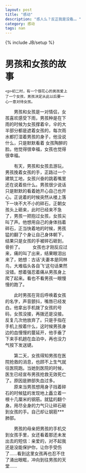 ```yaml
---
layout: post
title: "感动"
description: "感人么？反正我是没看。。"
category: 感动
tags: nan
---
```

{% include JB/setup %}

<div class="in-center" style="width:200px">
	<h1>男孩和女孩的故事</h1>

	<p>初二时，有一个很花心的男孩爱上了一个女孩，男孩决定从此以后要一心一意对待女孩。
　　男孩和女孩是一对情侣，女孩喜欢感受下雨，男孩种是在下雨的时候为女孩撑着伞，伞的大半部分都是遮着女孩的，每次雨水都打湿着男孩的身子，他没说什么，只是默默看着 女孩陶醉的脸。他觉得很幸福，女孩也觉得很幸福。

　　有天，男孩和女孩去游玩，男孩挽着女孩的手，正路过一个建筑工地，女孩兴奋的跳着嘴里还在说着些什么。男孩很少说话只是默默的看着她开心自己也开心。正说着的时候突然从楼上落下一块不大不小的碎石，正朝女孩头上砸来，此时已经来不急了，男孩一把抱过女孩，女孩尖叫了声。他想用自己的身体挡着碎石，正当快着地的时候，男孩猛的翻了个身让自己身体朝下，结果只是女孩的手被碎石砸到，骨折了。
　　女孩也才刚反应过来，痛的叫了出来，结果眼泪出来了，她想：古话‘夫妻本是同林鸟，大难临头各自飞’这句话果然没错。想着强忍着痛从男孩身上爬了起来。看也不看男孩一眼慢慢的跑了。

　　此时男孩在背后呼唤着女孩的名字，声音颤抖，嘴唇已经发白。他拿出手机拨了女孩的号码，女孩没接，再拨还是没接。反复几次他放弃了。只是手指在手机上按着什么，这时候男孩身边的血慢慢的蔓延开，他手垂了下来手机趟在血泊中，再也没力气按下发送键。

　　第二天，女孩得知男孩在医院抢救的消息，也顾不上生气就往医院跑。当她到医院的时候，医生已经宣布男孩抢救无效死亡了。原因是肺部失血过多。
　　原来当男孩想用身子挡着碎石的时候猛的发现地上矗立着一根十几厘米的钢筋。就猛的翻个身。用尽全身的力气只让碎石砸到女孩的手。自己却让钢筋***肺部。

　　男孩的母亲把男孩的手机交到女孩手里，女还看着那还未发出去的短信：亲爱的，对不起我还是没能保护你，让你手受伤了……看到这里女孩再也忍不住了涌出眼眶，冲向到往男孩的天堂……
</p>
</div>
